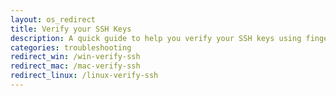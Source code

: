 ```yaml
---
layout: os_redirect
title: Verify your SSH Keys
description: A quick guide to help you verify your SSH keys using fingerprints
categories: troubleshooting
redirect_win: /win-verify-ssh
redirect_mac: /mac-verify-ssh
redirect_linux: /linux-verify-ssh
---
```

